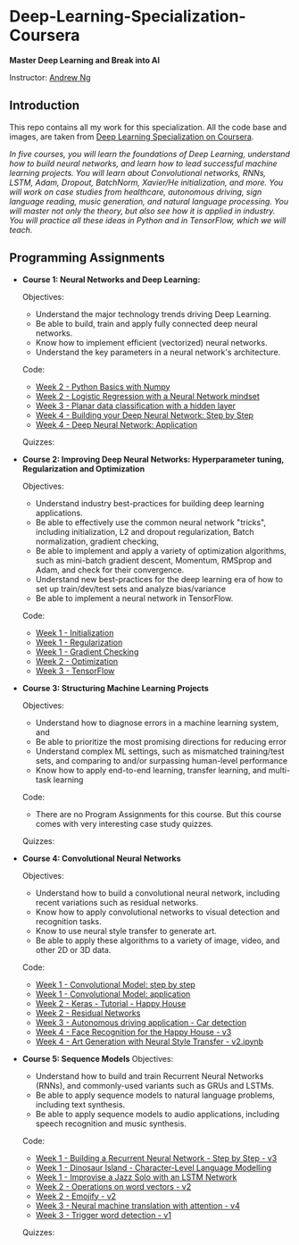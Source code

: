 # Deep-Learning-Specialization-Coursera

**Master Deep Learning and Break into AI**

Instructor: [Andrew Ng](http://www.andrewng.org/)

## Introduction

This repo contains all my work for this specialization. All the code base and images, are taken from [Deep Learning Specialization on Coursera](https://www.coursera.org/specializations/deep-learning).

*In five courses, you will learn the foundations of Deep Learning, understand how to build neural networks, and learn how to lead successful machine learning projects. You will learn about Convolutional networks, RNNs, LSTM, Adam, Dropout, BatchNorm, Xavier/He initialization, and more. You will work on case studies from healthcare, autonomous driving, sign language reading, music generation, and natural language processing. You will master not only the theory, but also see how it is applied in industry. You will practice all these ideas in Python and in TensorFlow, which we will teach.*

## Programming Assignments

- **Course 1: Neural Networks and Deep Learning:**

  Objectives:
  + Understand the major technology trends driving Deep Learning.
  + Be able to build, train and apply fully connected deep neural networks.
  + Know how to implement efficient (vectorized) neural networks.
  + Understand the key parameters in a neural network's architecture.

  Code:
  + [Week 2 - Python Basics with Numpy](https://github.com/raghunandepu/Deep-Learning-Specialization-Coursera/blob/master/1.%20Neural%20Networks%20and%20Deep%20Learning/Python%2BBasics%2BWith%2BNumpy%2Bv3.ipynb)
  + [Week 2 - Logistic Regression with a Neural Network mindset](https://github.com/raghunandepu/Deep-Learning-Specialization-Coursera/blob/master/1.%20Neural%20Networks%20and%20Deep%20Learning/Logistic%2BRegression%2Bwith%2Ba%2BNeural%2BNetwork%2Bmindset%2Bv5.ipynb)
  + [Week 3 - Planar data classification with a hidden layer](https://github.com/raghunandepu/Deep-Learning-Specialization-Coursera/blob/master/1.%20Neural%20Networks%20and%20Deep%20Learning/Planar%20data%20classification%20with%20one%20hidden%20layer/Planar_data_classification_with_onehidden_layer_v6c.ipynb)
  + [Week 4 - Building your Deep Neural Network: Step by Step](https://github.com/raghunandepu/Deep-Learning-Specialization-Coursera/blob/master/1.%20Neural%20Networks%20and%20Deep%20Learning/Building%20your%20Deep%20Neural%20Network%20-%20Step%20by%20Step/Building_your_Deep_Neural_Network_Step_by_Step_v8a.ipynb)
  + [Week 4 - Deep Neural Network: Application](https://github.com/raghunandepu/Deep-Learning-Specialization-Coursera/blob/master/1.%20Neural%20Networks%20and%20Deep%20Learning/Deep%20Neural%20Network%20Application-Image%20Classification/Deep%2BNeural%2BNetwork%2B-%2BApplication%2Bv8.ipynb)

  Quizzes:
  
- **Course 2: Improving Deep Neural Networks: Hyperparameter tuning, Regularization and Optimization**

  Objectives:  
  + Understand industry best-practices for building deep learning applications.
  + Be able to effectively use the common neural network "tricks", including initialization, L2 and dropout regularization, Batch normalization, gradient checking,
  + Be able to implement and apply a variety of optimization algorithms, such as mini-batch gradient descent, Momentum, RMSprop and Adam, and check for their convergence.
  + Understand new best-practices for the deep learning era of how to set up train/dev/test sets and analyze bias/variance
  + Be able to implement a neural network in TensorFlow.

  Code:
  + [Week 1 - Initialization](https://github.com/raghunandepu/Deep-Learning-Specialization-Coursera/blob/master/2.%20Improving%20Deep%20Neural%20Networks-Hyperparameter%20tuning%2C%20Regularization%20and%20Optimization/Week5/A.%20Initialization/Initialization.ipynb)
  + [Week 1 - Regularization](https://github.com/raghunandepu/Deep-Learning-Specialization-Coursera/blob/master/2.%20Improving%20Deep%20Neural%20Networks-Hyperparameter%20tuning%2C%20Regularization%20and%20Optimization/Week5/B.%20Regularization/Regularization_v2a.ipynb)
  + [Week 1 - Gradient Checking](https://github.com/raghunandepu/Deep-Learning-Specialization-Coursera/blob/master/2.%20Improving%20Deep%20Neural%20Networks-Hyperparameter%20tuning%2C%20Regularization%20and%20Optimization/Week5/C.%20Gradient%20Checking/Gradient%2BChecking%2Bv1.ipynb)
  + [Week 2 - Optimization](https://github.com/raghunandepu/Deep-Learning-Specialization-Coursera/blob/master/2.%20Improving%20Deep%20Neural%20Networks-Hyperparameter%20tuning%2C%20Regularization%20and%20Optimization/Week6/Optimization/Optimization_methods_v1b.ipynb)
  + [Week 3 - TensorFlow](https://github.com/raghunandepu/Deep-Learning-Specialization-Coursera/blob/master/2.%20Improving%20Deep%20Neural%20Networks-Hyperparameter%20tuning%2C%20Regularization%20and%20Optimization/Week7/Tensorflow/TensorFlow_Tutorial_v3b.ipynb)

- **Course 3: Structuring Machine Learning Projects**

  Objectives:  
  + Understand how to diagnose errors in a machine learning system, and
  + Be able to prioritize the most promising directions for reducing error
  + Understand complex ML settings, such as mismatched training/test sets, and comparing to and/or surpassing human-level performance
  + Know how to apply end-to-end learning, transfer learning, and multi-task learning

  Code:
  + There are no Program Assignments for this course. But this course comes with very interesting case study quizzes.

  Quizzes:
  
- **Course 4: Convolutional Neural Networks**

  Objectives:  
  + Understand how to build a convolutional neural network, including recent variations such as residual networks.
  + Know how to apply convolutional networks to visual detection and recognition tasks.
  + Know to use neural style transfer to generate art.
  + Be able to apply these algorithms to a variety of image, video, and other 2D or 3D data.

  Code:
  + [Week 1 - Convolutional Model: step by step](https://github.com/raghunandepu/Deep-Learning-Specialization-Coursera/blob/master/3.%20Convolutional%20Neural%20Networks/Convolutional%20Model-%20step%20by%20step/Convolution%2Bmodel%2B-%2BApplication%2B-%2Bv1.ipynb)
  + [Week 1 - Convolutional Model: application](https://github.com/raghunandepu/Deep-Learning-Specialization-Coursera/blob/master/3.%20Convolutional%20Neural%20Networks/Convolutional%20Model-%20step%20by%20step/Convolution%2Bmodel%2B-%2BStep%2Bby%2BStep%2B-%2Bv2.ipynb)
  + [Week 2 - Keras - Tutorial - Happy House](https://github.com/raghunandepu/Deep-Learning-Specialization-Coursera/blob/master/3.%20Convolutional%20Neural%20Networks/Face%20Detection/Keras%2B-%2BTutorial%2B-%2BHappy%2BHouse%2Bv2.ipynb)
  + [Week 2 - Residual Networks](https://github.com/raghunandepu/Deep-Learning-Specialization-Coursera/blob/master/3.%20Convolutional%20Neural%20Networks/ResNets/Residual%2BNetworks%2B-%2Bv2.ipynb)
  + [Week 3 - Autonomous driving application - Car detection](https://github.com/raghunandepu/Deep-Learning-Specialization-Coursera/blob/master/3.%20Convolutional%20Neural%20Networks/Car%20detection%20for%20Autonomous%20Driving/Autonomous%20driving%20application%20-%20Car%20detection%20-%20v3.ipynb)
  + [Week 4 - Face Recognition for the Happy House - v3](https://github.com/raghunandepu/Deep-Learning-Specialization-Coursera/blob/master/3.%20Convolutional%20Neural%20Networks/Face%20Recognition/Face%2BRecognition%2Bfor%2Bthe%2BHappy%2BHouse%2B-%2Bv3.ipynb)
  + [Week 4 - Art Generation with Neural Style Transfer - v2.ipynb](https://github.com/raghunandepu/Deep-Learning-Specialization-Coursera/blob/master/3.%20Convolutional%20Neural%20Networks/Neural%20Style%20Transfer/Art%2BGeneration%2Bwith%2BNeural%2BStyle%2BTransfer%2B-%2Bv2.ipynb)

- **Course 5: Sequence Models**
  Objectives:
  + Understand how to build and train Recurrent Neural Networks (RNNs), and commonly-used variants such as GRUs and LSTMs.
  + Be able to apply sequence models to natural language problems, including text synthesis.
  + Be able to apply sequence models to audio applications, including speech recognition and music synthesis.

  Code:
  + [Week 1 - Building a Recurrent Neural Network - Step by Step - v3](https://github.com/raghunandepu/Deep-Learning-Specialization-Coursera/blob/master/4.%20Sequence%20Models/Building%20a%20Recurrent%20Neural%20Network%20-%20Step%20by%20Step/Building%2Ba%2BRecurrent%2BNeural%2BNetwork%2B-%2BStep%2Bby%2BStep%2B-%2Bv3.ipynb)
  + [Week 1 - Dinosaur Island - Character-Level Language Modelling](https://github.com/raghunandepu/Deep-Learning-Specialization-Coursera/blob/master/4.%20Sequence%20Models/Dinosaur%20Island%20--%20Character-level%20language%20model/Dinosaurus%2BIsland%2B--%2BCharacter%2Blevel%2Blanguage%2Bmodel%2Bfinal%2B-%2Bv3.ipynb)
  + [Week 1 - Improvise a Jazz Solo with an LSTM Network](https://github.com/raghunandepu/Deep-Learning-Specialization-Coursera/blob/master/4.%20Sequence%20Models/Jazz%20improvisation%20with%20LSTM/Improvise%2Ba%2BJazz%2BSolo%2Bwith%2Ban%2BLSTM%2BNetwork%2B-%2Bv3.ipynb)
  + [Week 2 - Operations on word vectors - v2](https://github.com/raghunandepu/Deep-Learning-Specialization-Coursera/blob/master/4.%20Sequence%20Models/Word%20Vector%20Representation/Operations%2Bon%2Bword%2Bvectors%2B-%2Bv2.ipynb)
  + [Week 2 - Emojify - v2](https://github.com/raghunandepu/Deep-Learning-Specialization-Coursera/blob/master/4.%20Sequence%20Models/Emojify/Emojify%2B-%2Bv2.ipynb)
  + [Week 3 - Neural machine translation with attention - v4](https://github.com/raghunandepu/Deep-Learning-Specialization-Coursera/blob/master/4.%20Sequence%20Models/Neural%20machine%20translation%20with%20attention/Neural%2Bmachine%2Btranslation%2Bwith%2Battention%2B-%2Bv4.ipynb)
  + [Week 3 - Trigger word detection - v1](https://github.com/raghunandepu/Deep-Learning-Specialization-Coursera/blob/master/4.%20Sequence%20Models/Trigger%20word%20detection%20/Trigger%2Bword%2Bdetection%2B-%2Bv1.ipynb)

  Quizzes:
  
